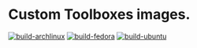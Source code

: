 # Custom Toolboxes images.
[![build-archlinux](https://github.com/TheIllusion24/custom-toolboxes/actions/workflows/build-archlinux.yml/badge.svg)](https://github.com/TheIllusion24/custom-toolboxes/actions/workflows/build-archlinux.yml)
[![build-fedora](https://github.com/TheIllusion24/custom-toolboxes/actions/workflows/build-fedora.yml/badge.svg)](https://github.com/TheIllusion24/custom-toolboxes/actions/workflows/build-fedora.yml)
[![build-ubuntu](https://github.com/TheIllusion24/custom-toolboxes/actions/workflows/build-ubuntu.yml/badge.svg)](https://github.com/TheIllusion24/custom-toolboxes/actions/workflows/build-ubuntu.yml)
